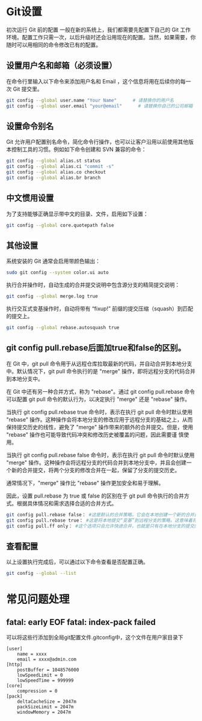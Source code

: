 # Git设置

初次运行 Git 前的配置
一般在新的系统上，我们都需要先配置下自己的 Git 工作环境。配置工作只需一次，以后升级时还会沿用现在的配置。当然，如果需要，你随时可以用相同的命令修改已有的配置。

## 设置用户名和邮箱（必须设置）

在命令行里输入以下命令来添加用户名和 Email ，这个信息将用在后续你的每一次 Git 提交里。

```bash
git config --global user.name "Your Name"      # 请替换你的用户名
git config --global user.email "your@email"      # 请替换你自己的公司邮箱
```

## 设置命令别名

Git 允许用户配置别名命令，简化命令行操作，也可以让客户沿用以前使用其他版本控制工具的习惯。例如如下命令创建和 SVN 兼容的命令：

```bash
git config --global alias.st status
git config --global alias.ci "commit -s"
git config --global alias.co checkout
git config --global alias.br branch
```

## 中文惯用设置

为了支持能够正确显示带中文的目录、文件，启用如下设置：

```bash
git config --global core.quotepath false
```

## 其他设置

系统安装的 Git 通常会启用带颜色输出：

```bash
sudo git config --system color.ui auto
```

执行合并操作时，自动生成的合并提交说明中包含源分支的精简提交说明：

```bash
git config --global merge.log true
```

执行交互式变基操作时，自动将带有 “fixup!” 前缀的提交压缩（squash）到匹配的提交上。

```bash
git config --global rebase.autosquash true
```

## git config pull.rebase后面加true和false的区别。
在 Git 中，git pull 命令用于从远程仓库拉取最新的代码，并自动合并到本地分支中。默认情况下，git pull 命令执行的是 "merge" 操作，即将远程分支的代码合并到本地分支中。

在 Git 中还有另一种合并方式，称为 "rebase"。通过 git config pull.rebase 命令可以配置 git pull 命令的默认行为，以决定执行 "merge" 还是 "rebase" 操作。

当执行 git config pull.rebase true 命令时，表示在执行 git pull 命令时默认使用 "rebase" 操作。这种操作会将本地分支的修改应用于远程分支的基础之上，从而保持提交历史的线性，避免了 "merge" 操作带来的额外的合并提交。但是，使用 "rebase" 操作也可能导致代码冲突和修改历史被覆盖的问题，因此需要谨
慎使用。

当执行 git config pull.rebase false 命令时，表示在执行 git pull 命令时默认使用 "merge" 操作。这种操作会将远程分支的代码合并到本地分支中，并且会创建一个新的合并提交，将两个分支的修改合并在一起，保留了分支的提交历史。

通常情况下，"merge" 操作比 "rebase" 操作更加安全和易于理解。

因此，设置 pull.rebase 为 true 或 false 的区别在于 git pull 命令执行的合并方
式。根据具体情况和需求选择合适的合并方式。
```bash
git config pull.rebase false： #这是默认的合并策略，它会在本地创建一个新的合并提交，将本地分支和远程分支合并在一起。这种策略会保留分支历史，但可能会产生一些不必要的合并提交。
git config pull.rebase true： #这是将本地提交“变基”到远程分支的策略。这意味着将本地提交应用到远程分支之上，以便使得历史记录更加线性，不会产生合并提交。但是，变基操作可能会更改提交的SHA值，因此可能会破坏其他人的工作，需要谨慎使用。
git config pull.ff only： #这个选项只会允许快进合并，也就是只有在本地分支的提交历史是远程分支的子集时才会自动合并。这种策略会保持线性历史，并且不会创建任何新的提交。但是，这种策略可能会导致某些提交丢失，因为快进合并可能会覆盖本地提交。
```

## 查看配置

以上设置执行完成后，可以通过以下命令查看是否配置正确。
```bash
git config --global --list
```

# 常见问题处理

## fatal: early EOF fatal: index-pack failed

可以将这些行添加到全局git配置文件.gitconfig中，这个文件在用户家目录下

```config
[user]
	name = xxxx
	email = xxxx@admin.com
[http]
	postBuffer = 1048576000
	lowSpeedLimit = 0
	lowSpeedTime = 999999
[core]
	compression = 0
[pack] 
	deltaCacheSize = 2047m
	packSizeLimit = 2047m
	windowMemory = 2047m
```